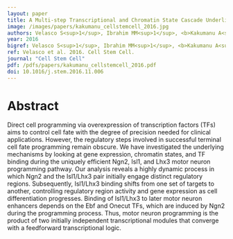 ```yaml
---
layout: paper
title: A Multi-step Transcriptional and Chromatin State Cascade Underlies Motor Neuron Programming from Embryonic Stem Cells
image: /images/papers/kakumanu_cellstemcell_2016.jpg
authors: Velasco S<sup>1</sup>, Ibrahim MM<sup>1</sup>, <b>Kakumanu A<sup>1</sup></b>, Garipler G, Aydin B, Al-Sayegh MA, Hirsekorn A, Abdul-Rahman F, Ohler U, Mahony M and Mazzoni E. [<sup>1</sup> Co-first author]
year: 2016
bigref: Velasco S<sup>1</sup>, Ibrahim MM<sup>1</sup>, <b>Kakumanu A<sup>1</sup></b>, Garipler G, Aydin B, Al-Sayegh MA, Hirsekorn A, Abdul-Rahman F, Ohler U, Mahony M and Mazzoni E. 2016. Cell Stem Cell. [<sup>1</sup> Co-first author]
ref: Velasco et al. 2016. Cell Stem Cell.
journal: "Cell Stem Cell"
pdf: /pdfs/papers/kakumanu_cellstemcell_2016.pdf
doi: 10.1016/j.stem.2016.11.006
---
```


# Abstract

Direct cell programming via overexpression of transcription factors (TFs) aims to control cell fate with the degree of precision needed for clinical applications. However, the regulatory steps involved in successful terminal cell fate programming remain obscure. We have investigated the underlying mechanisms by looking at gene expression, chromatin states, and TF binding during the uniquely efficient Ngn2, Isl1, and Lhx3 motor neuron programming pathway. Our analysis reveals a highly dynamic process in which Ngn2 and the Isl1/Lhx3 pair initially engage distinct regulatory regions. Subsequently, Isl1/Lhx3 binding shifts from one set of targets to another, controlling regulatory region activity and gene expression as cell differentiation progresses. Binding of Isl1/Lhx3 to later motor neuron enhancers depends on the Ebf and Onecut TFs, which are induced by Ngn2 during the programming process. Thus, motor neuron programming is the product of two initially independent transcriptional modules that converge with a feedforward transcriptional logic.